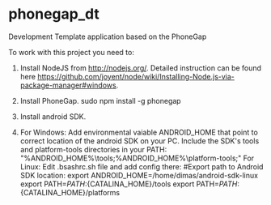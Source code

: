 # phonegap_dt
Development Template application based on the PhoneGap

To work with this project you need to:

1) Install NodeJS from http://nodejs.org/.
Detailed instruction can be found here https://github.com/joyent/node/wiki/Installing-Node.js-via-package-manager#windows.

2) Install PhoneGap.
sudo npm install -g phonegap

3) Install android SDK.

4) For Windows: Add environmental vaiable ANDROID_HOME that point to correct location of the android SDK on your PC.  Include the SDK's tools and platform-tools directories in your PATH: "%ANDROID_HOME%\tools;%ANDROID_HOME%\platform-tools;"
For Linux: Edit .bsashrc.sh file and add config there:
#Export path to Android SDK location:
export ANDROID_HOME=/home/dimas/android-sdk-linux
export PATH=${PATH}:${CATALINA_HOME}/tools
export PATH=${PATH}:${CATALINA_HOME}/platforms

